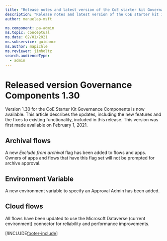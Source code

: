 ```yaml
---
title: "Release notes and latest version of the CoE starter kit Governance components 1.30 | MicrosoftDocs"
description: "Release notes and latest version of the CoE starter kit 1.30."
author: manuelap-msft

ms.component: pa-admin
ms.topic: conceptual
ms.date: 02/01/2021
ms.subservice: guidance
ms.author: mapichle
ms.reviewer: jimholtz
search.audienceType: 
  - admin
---
```


# Released version Governance Components 1.30

Version 1.30 for the CoE Starter Kit Governance Components is now available. This article describes the updates, including the new features and the fixes to existing functionality, included in this release. This version was first made available on February 1, 2021.

## Archival flows

A new *Exclude from archival* flag has been added to flows and apps. Owners of apps and flows that have this flag set will not be prompted for archive approval.

## Environment Variable

A new environment variable to specify an Approval Admin has been added.

## Cloud flows

All flows have been updated to use the Microsoft Dataverse (current environment) connector for reliability and performance improvements.


[!INCLUDE[footer-include](../../../includes/footer-banner.md)]
